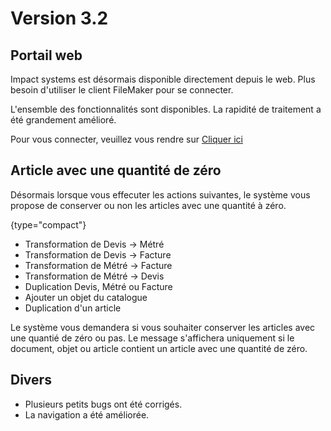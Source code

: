 # Version 3.2

## Portail web

Impact systems est désormais disponible directement depuis le web. 
Plus besoin d'utiliser le client FileMaker pour se connecter.

L'ensemble des fonctionnalités sont disponibles. La rapidité de traitement a été grandement amélioré.

Pour vous connecter, veuillez vous rendre sur [Cliquer ici](https://fms5.bm-s.ch/fmi/webd)

## Article avec une quantité de zéro

Désormais lorsque vous effecuter les actions suivantes, le système vous propose de conserver ou non les articles avec une quantité à zéro.

{type="compact"}
- Transformation de Devis -> Métré
- Transformation de Devis -> Facture
- Transformation de Métré -> Facture
- Transformation de Métré -> Devis
- Duplication Devis, Métré ou Facture
- Ajouter un objet du catalogue
- Duplication d'un article

Le système vous demandera si vous souhaiter conserver les articles avec une quantié de zéro ou pas. Le message s'affichera uniquement
si le document, objet ou article contient un article avec une quantité de zéro.

## Divers

- Plusieurs petits bugs ont été corrigés.
- La navigation a été améliorée.